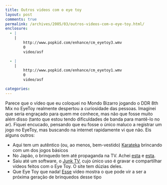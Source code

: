 ```yaml
---
title: Outros videos com o eye toy
layout: post
comments: true
permalink: /archives/2005/03/outros-videos-com-o-eye-toy.html/
enclosure:
  - |
    |
        http://www.popkid.com/enhance/cm_eyetoy3.wmv
        0
        video/asf

  - |
    |
        http://www.popkid.com/enhance/cm_eyetoy1.wmv
        0
        video/asf

categories:
---
```

Parece que o vídeo que eu coloquei no Mondo Bizarro jogando o DDR 8th Mix no EyeToy realmente despertou a curiosidade das pessoas. Imaginei que seria engraçado para quem me conhece, mas não que fosse muito além disso (tanto que estou tendo dificuldades de banda para mantê-lo no ar). Fiquei encucado, pensando que eu fosse o único maluco a registrar um jogo no EyeToy, mas buscando na internet rapidamente vi que não. Eis alguns outros:

*   Aqui tem um autêntico (ou, ao menos, bem-vestido) <a href="http://www.koreus.com/files/200408/eyetoy_andy.html" >Karateka</a> brincando com um dos jogos básicos
*   No Japão, o brinquedo tem até propaganda na TV. Achei <a href="http://www.popkid.com/enhance/cm_eyetoy1.wmv">esta</a> e <a href="http://www.popkid.com/enhance/cm_eyetoy3.wmv">esta</a>.
*   Saiu até um software, o [Junk TV][1], cujo único uso é gravar e compartilhar vídeos feitos com o Eye Toy. O site tem dúzias deles.
*   Que Eye Toy que nada! <a href="http://216.223.71.42/movie.wmv">Esse</a> vídeo mostra o que pode vir a ser a próxima geração de brinquedos desse tipo

 [1]: http://www.junk.tv